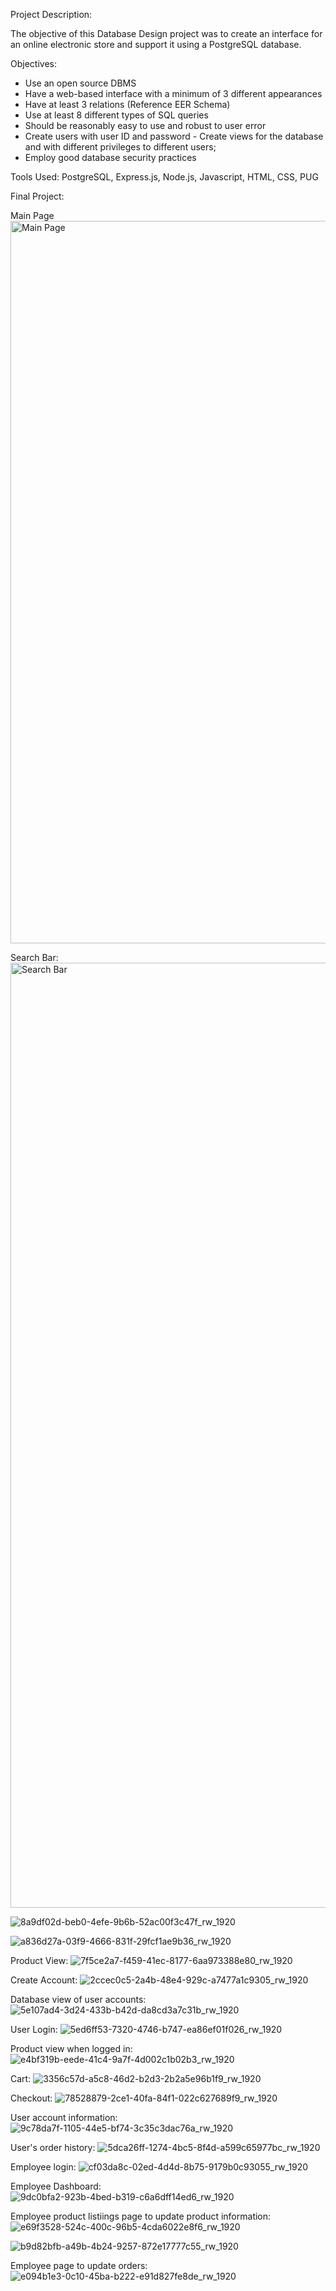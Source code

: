Project Description:

The objective of this Database Design project was to create an interface for an online electronic store and support it using a PostgreSQL database. 

Objectives:
- Use an open source DBMS
- Have a web-based interface with a minimum of 3 different appearances
- Have at least 3 relations (Reference EER Schema)
- Use at least 8 different types of SQL queries 
- Should be reasonably easy to use and robust to user error
- Create users with user ID and password
- Create views for the database and with different privileges to different users;
- Employ good database security practices


Tools Used:
PostgreSQL, Express.js, Node.js, Javascript, HTML, CSS, PUG

Final Project:

Main Page
<img width="1156" alt="Main Page" src="https://github.com/tzitouni1/Eli-s-Electronic-E-Store/assets/157538304/abf4e384-f2a4-4d46-b981-7affedbb97b7">

Search Bar:
<img width="1512" alt="Search Bar" src="https://github.com/tzitouni1/Eli-s-Electronic-E-Store/assets/157538304/8d0e7913-135f-49bb-b2b9-d142f12c6642">

![8a9df02d-beb0-4efe-9b6b-52ac00f3c47f_rw_1920](https://github.com/tzitouni1/Eli-s-Electronic-E-Store/assets/157538304/2adeeb48-fbea-47fd-a085-83a112e2281e)

![a836d27a-03f9-4666-831f-29fcf1ae9b36_rw_1920](https://github.com/tzitouni1/Eli-s-Electronic-E-Store/assets/157538304/ce03fa57-c83a-4b30-97e9-1c928e7edc5f)

Product View:
![7f5ce2a7-f459-41ec-8177-6aa973388e80_rw_1920](https://github.com/tzitouni1/Eli-s-Electronic-E-Store/assets/157538304/8334d843-2125-4561-8912-15130f6a9cc8)

Create Account:
![2ccec0c5-2a4b-48e4-929c-a7477a1c9305_rw_1920](https://github.com/tzitouni1/Eli-s-Electronic-E-Store/assets/157538304/caa5dbcc-a929-4bdc-a357-15b25e5c5a5f)

Database view of user accounts:
![5e107ad4-3d24-433b-b42d-da8cd3a7c31b_rw_1920](https://github.com/tzitouni1/Eli-s-Electronic-E-Store/assets/157538304/c205ba30-bfbf-417c-89e0-2079ca78c604)

User Login:
![5ed6ff53-7320-4746-b747-ea86ef01f026_rw_1920](https://github.com/tzitouni1/Eli-s-Electronic-E-Store/assets/157538304/f6ffdbfb-c338-4ceb-8d8d-ce20f462b7d4)

Product view when logged in:
![e4bf319b-eede-41c4-9a7f-4d002c1b02b3_rw_1920](https://github.com/tzitouni1/Eli-s-Electronic-E-Store/assets/157538304/7961df1d-8b23-4748-9030-2ae5dde12fd1)

Cart:
![3356c57d-a5c8-46d2-b2d3-2b2a5e96b1f9_rw_1920](https://github.com/tzitouni1/Eli-s-Electronic-E-Store/assets/157538304/3efd8998-240e-46e4-8303-7c42983d07cd)

Checkout:
![78528879-2ce1-40fa-84f1-022c627689f9_rw_1920](https://github.com/tzitouni1/Eli-s-Electronic-E-Store/assets/157538304/191cbb90-cd72-4cff-b5dd-9c7bde002c89)

User account information:
![9c78da7f-1105-44e5-bf74-3c35c3dac76a_rw_1920](https://github.com/tzitouni1/Eli-s-Electronic-E-Store/assets/157538304/3c21e636-a7f2-4c54-928f-f336c2d48d98)

User's order history:
![5dca26ff-1274-4bc5-8f4d-a599c65977bc_rw_1920](https://github.com/tzitouni1/Eli-s-Electronic-E-Store/assets/157538304/0a60f465-b10c-437f-b829-71c6203b2fb0)

Employee login:
![cf03da8c-02ed-4d4d-8b75-9179b0c93055_rw_1920](https://github.com/tzitouni1/Eli-s-Electronic-E-Store/assets/157538304/a0c4cbc3-6916-439b-b6df-15885f8c671b)

Employee Dashboard:
![9dc0bfa2-923b-4bed-b319-c6a6dff14ed6_rw_1920](https://github.com/tzitouni1/Eli-s-Electronic-E-Store/assets/157538304/e56b9bef-d968-4321-8497-9d4036df0983)

Employee product listiings page to update product information:
![e69f3528-524c-400c-96b5-4cda6022e8f6_rw_1920](https://github.com/tzitouni1/Eli-s-Electronic-E-Store/assets/157538304/e88545c4-1d38-437b-9592-b88a1a6b7bca)

![b9d82bfb-a49b-4b24-9257-872e17777c55_rw_1920](https://github.com/tzitouni1/Eli-s-Electronic-E-Store/assets/157538304/33bac526-d4ca-40b3-8e96-8c43244f5161)

Employee page to update orders:
![e094b1e3-0c10-45ba-b222-e91d827fe8de_rw_1920](https://github.com/tzitouni1/Eli-s-Electronic-E-Store/assets/157538304/6a3a6e68-3205-48b8-8751-2bce51431d00)

